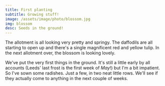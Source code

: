 ```yaml
---
title: First planting
subtitle: Growing stuff!
image: /assets/image/photo/blossom.jpg
img: blossom
desc: Seeds in the ground!
---
```


The allotment is all looking very pretty and springy. The daffodils are all starting to open up and there's a single magnificent red and yellow tulip. In the next allotment over, the blossom is looking lovely.

We've put the very first things in the ground. It's still a little early by all accounts (Leeds' last frost is the first week of *May*!) but I'm a bit impatient. So I've sown some radishes. Just a few, in two neat little rows. We'll see if they actually come to anything in the next couple of weeks.
